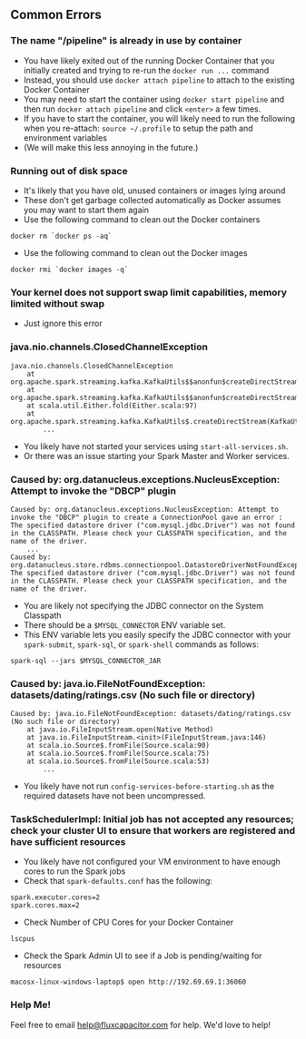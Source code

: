 ## Common Errors

### The name "/pipeline" is already in use by container
* You have likely exited out of the running Docker Container that you initially created and trying to re-run the `docker run ...` command
* Instead, you should use `docker attach pipeline` to attach to the existing Docker Container
* You may need to start the container using `docker start pipeline` and then run `docker attach pipeline` and click `<enter>` a few times.
* If you have to start the container, you will likely need to run the following when you re-attach:  `source ~/.profile` to setup the path and environment variables 
* (We will make this less annoying in the future.)

### Running out of disk space
* It's likely that you have old, unused containers or images lying around
* These don't get garbage collected automatically as Docker assumes you may want to start them again
* Use the following command to clean out the Docker containers
```
docker rm `docker ps -aq`
```
* Use the following command to clean out the Docker images
```
docker rmi `docker images -q`
```

### Your kernel does not support swap limit capabilities, memory limited without swap
* Just ignore this error

### java.nio.channels.ClosedChannelException
```
java.nio.channels.ClosedChannelException
	at org.apache.spark.streaming.kafka.KafkaUtils$$anonfun$createDirectStream$2.apply(KafkaUtils.scala:416)
	at org.apache.spark.streaming.kafka.KafkaUtils$$anonfun$createDirectStream$2.apply(KafkaUtils.scala:416)
	at scala.util.Either.fold(Either.scala:97)
	at org.apache.spark.streaming.kafka.KafkaUtils$.createDirectStream(KafkaUtils.scala:415)
        ...
```
* You likely have not started your services using `start-all-services.sh`.
* Or there was an issue starting your Spark Master and Worker services. 

### Caused by: org.datanucleus.exceptions.NucleusException: Attempt to invoke the "DBCP" plugin 
```
Caused by: org.datanucleus.exceptions.NucleusException: Attempt to invoke the "DBCP" plugin to create a ConnectionPool gave an error : The specified datastore driver ("com.mysql.jdbc.Driver") was not found in the CLASSPATH. Please check your CLASSPATH specification, and the name of the driver.
	...
Caused by: org.datanucleus.store.rdbms.connectionpool.DatastoreDriverNotFoundException: The specified datastore driver ("com.mysql.jdbc.Driver") was not found in the CLASSPATH. Please check your CLASSPATH specification, and the name of the driver.
```
* You are likely not specifying the JDBC connector on the System Classpath
* There should be a `$MYSQL_CONNECTOR` ENV variable set.  
* This ENV variable lets you easily specify the JDBC connector with your `spark-submit`, `spark-sql`, or `spark-shell` commands as follows:
```
spark-sql --jars $MYSQL_CONNECTOR_JAR
```
 
### Caused by: java.io.FileNotFoundException: datasets/dating/ratings.csv (No such file or directory)
```
Caused by: java.io.FileNotFoundException: datasets/dating/ratings.csv (No such file or directory)
	at java.io.FileInputStream.open(Native Method)
	at java.io.FileInputStream.<init>(FileInputStream.java:146)
	at scala.io.Source$.fromFile(Source.scala:90)
	at scala.io.Source$.fromFile(Source.scala:75)
	at scala.io.Source$.fromFile(Source.scala:53)
        ...
```
* You likely have not run `config-services-before-starting.sh` as the required datasets have not been uncompressed.

### TaskSchedulerImpl: Initial job has not accepted any resources; check your cluster UI to ensure that workers are registered and have sufficient resources
* You likely have not configured your VM environment to have enough cores to run the Spark jobs
* Check that `spark-defaults.conf` has the following:
```
spark.executor.cores=2
spark.cores.max=2
```
* Check Number of CPU Cores for your Docker Container
```
lscpus
```
* Check the Spark Admin UI to see if a Job is pending/waiting for resources
```
macosx-linux-windows-laptop$ open http://192.69.69.1:36060
```

### Help Me!
Feel free to email help@fluxcapacitor.com for help.  We'd love to help!